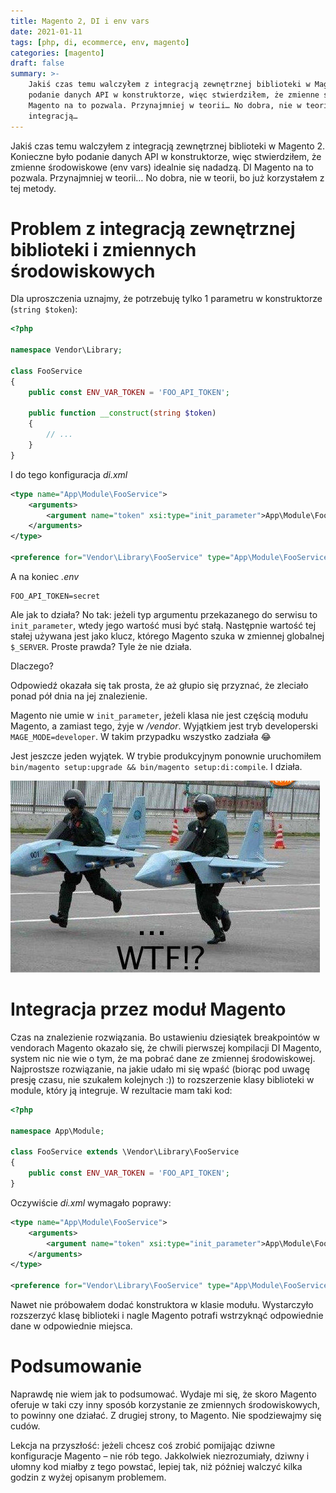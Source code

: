 ```yaml
---
title: Magento 2, DI i env vars
date: 2021-01-11
tags: [php, di, ecommerce, env, magento]
categories: [magento]
draft: false
summary: >- 
    Jakiś czas temu walczyłem z integracją zewnętrznej biblioteki w Magento 2. Konieczne było
    podanie danych API w konstruktorze, więc stwierdziłem, że zmienne środowiskowe (env vars) idealnie się nadadzą. DI
    Magento na to pozwala. Przynajmniej w teorii… No dobra, nie w teorii, bo już korzystałem z tej metody. Problem z
    integracją…
---
```


Jakiś czas temu walczyłem z integracją zewnętrznej biblioteki w Magento 2. Konieczne było podanie danych API w
konstruktorze, więc stwierdziłem, że zmienne środowiskowe (env vars) idealnie się nadadzą. DI Magento na to pozwala.
Przynajmniej w teorii… No dobra, nie w teorii, bo już korzystałem z tej metody.

# Problem z integracją zewnętrznej biblioteki i zmiennych środowiskowych

Dla uproszczenia uznajmy, że potrzebuję tylko 1 parametru w konstruktorze (`string $token`):

```php
<?php

namespace Vendor\Library;

class FooService
{
    public const ENV_VAR_TOKEN = 'FOO_API_TOKEN';

    public function __construct(string $token)
    {
        // ...
    }
}
```

I do tego konfiguracja *di.xml*

```xml
<type name="App\Module\FooService">
    <arguments>
        <argument name="token" xsi:type="init_parameter">App\Module\FooService::ENV_VAR_TOKEN</argument>
    </arguments>
</type>

<preference for="Vendor\Library\FooService" type="App\Module\FooService"/>
```

A na koniec *.env*

```env
FOO_API_TOKEN=secret
```

Ale jak to działa? No tak: jeżeli typ argumentu przekazanego do serwisu to `init_parameter`, wtedy jego wartość musi być
stałą. Następnie wartość tej stałej używana jest jako klucz, którego Magento szuka w zmiennej globalnej `$_SERVER`.
Proste prawda? Tyle że nie działa.

Dlaczego?

Odpowiedź okazała się tak prosta, że aż głupio się przyznać, że zleciało ponad pół dnia na jej znalezienie.

Magento nie umie w `init_parameter`, jeżeli klasa nie jest częścią modułu Magento, a zamiast tego, żyje w */vendor*.
Wyjątkiem jest tryb developerski `MAGE_MODE=developer`. W takim przypadku wszystko zadziała 😂

Jest jeszcze jeden wyjątek. W trybie produkcyjnym ponownie
uruchomiłem `bin/magento setup:upgrade && bin/magento setup:di:compile`. I działa.

![WTF i Magento. Nierozłączni przyjaciele][wtf-img]

# Integracja przez moduł Magento

Czas na znalezienie rozwiązania. Bo ustawieniu dziesiątek breakpointów w vendorach Magento okazało się, że chwili
pierwszej kompilacji DI Magento, system nic nie wie o tym, że ma pobrać dane ze zmiennej środowiskowej. Najprostsze
rozwiązanie, na jakie udało mi się wpaść (biorąc pod uwagę presję czasu, nie szukałem kolejnych :)) to rozszerzenie
klasy biblioteki w module, który ją integruje. W rezultacie mam taki kod:

```php
<?php

namespace App\Module;

class FooService extends \Vendor\Library\FooService
{
    public const ENV_VAR_TOKEN = 'FOO_API_TOKEN';
}
```

Oczywiście *di.xml* wymagało poprawy:

```xml
<type name="App\Module\FooService">
    <arguments>
        <argument name="token" xsi:type="init_parameter">App\Module\FooService::ENV_VAR_TOKEN</argument>
    </arguments>
</type>

<preference for="Vendor\Library\FooService" type="App\Module\FooService"/>
```

Nawet nie próbowałem dodać konstruktora w klasie modułu. Wystarczyło rozszerzyć klasę biblioteki i nagle Magento potrafi
wstrzyknąć odpowiednie dane w odpowiednie miejsca.

# Podsumowanie 

Naprawdę nie wiem jak to podsumować. Wydaje mi się, że skoro Magento oferuje w taki czy inny sposób korzystanie ze 
zmiennych środowiskowych, to powinny one działać. Z drugiej strony, to Magento. Nie spodziewajmy się cudów.

Lekcja na przyszłość: jeżeli chcesz coś zrobić pomijając dziwne konfiguracje Magento – nie rób tego. Jakkolwiek
niezrozumiały, dziwny i ułomny kod miałby z tego powstać, lepiej tak, niż później walczyć kilka godzin z wyżej opisanym
problemem.

[wtf-img]: ./wtfmoment.jpg "WTF i Magento. Nierozłączni przyjaciele"
